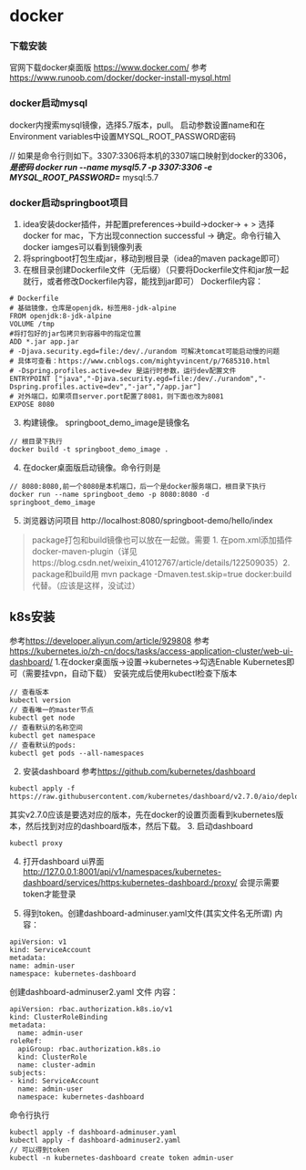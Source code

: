 # docker
### 下载安装
官网下载docker桌面版
https://www.docker.com/
参考<https://www.runoob.com/docker/docker-install-mysql.html>

### docker启动mysql
docker内搜索mysql镜像，选择5.7版本，pull。
启动参数设置name和在Environment variables中设置MYSQL_ROOT_PASSWORD密码

// 如果是命令行则如下。3307:3306将本机的3307端口映射到docker的3306，***是密码
docker run --name mysql5.7 -p 3307:3306 -e MYSQL_ROOT_PASSWORD=*** mysql:5.7

### docker启动springboot项目
1. idea安装docker插件，并配置preferences->build->docker-> + > 选择docker for mac，下方出现connection successful -> 确定。命令行输入 docker iamges可以看到镜像列表
1. 将springboot打包生成jar，移动到根目录（idea的maven package即可）
2. 在根目录创建Dockerfile文件（无后缀）（只要将Dockerfile文件和jar放一起就行，或者修改Dockerfile内容，能找到jar即可）
   Dockerfile内容：
```
# Dockerfile
# 基础镜像，仓库是openjdk，标签用8-jdk-alpine
FROM openjdk:8-jdk-alpine
VOLUME /tmp
#将打包好的jar包拷贝到容器中的指定位置
ADD *.jar app.jar
# -Djava.security.egd=file:/dev/./urandom 可解决tomcat可能启动慢的问题
# 具体可查看：https://www.cnblogs.com/mightyvincent/p/7685310.html
# -Dspring.profiles.active=dev 是运行时参数，运行dev配置文件
ENTRYPOINT ["java","-Djava.security.egd=file:/dev/./urandom","-Dspring.profiles.active=dev","-jar","/app.jar"]
# 对外端口，如果项目server.port配置了8081，则下面也改为8081
EXPOSE 8080
```
3. 构建镜像。 springboot_demo_image是镜像名
```
// 根目录下执行
docker build -t springboot_demo_image .
```
4. 在docker桌面版启动镜像。命令行则是  
```
// 8080:8080,前一个8080是本机端口，后一个是docker服务端口，根目录下执行
docker run --name springboot_demo -p 8080:8080 -d springboot_demo_image
```
5. 浏览器访问项目
http://localhost:8080/springboot-demo/hello/index
   
> package打包和build镜像也可以放在一起做。需要 1. 在pom.xml添加插件<artifactId>docker-maven-plugin</artifactId>（详见https://blog.csdn.net/weixin_41012767/article/details/122509035）2. package和build用 mvn package -Dmaven.test.skip=true docker:build 代替。（应该是这样，没试过）

## k8s安装
参考<https://developer.aliyun.com/article/929808>
参考<https://kubernetes.io/zh-cn/docs/tasks/access-application-cluster/web-ui-dashboard/>
1.在docker桌面版->设置->kubernetes->勾选Enable Kubernetes即可（需要挂vpn，自动下载）
安装完成后使用kubectl检查下版本
```
// 查看版本
kubectl version
// 查看唯一的master节点
kubectl get node
// 查看默认的名称空间
kubectl get namespace
// 查看默认的pods:
kubectl get pods --all-namespaces
```

2. 安装dashboard 
参考<https://github.com/kubernetes/dashboard>
```
kubectl apply -f https://raw.githubusercontent.com/kubernetes/dashboard/v2.7.0/aio/deploy/recommended.yaml
```
其实v2.7.0应该是要选对应的版本，先在docker的设置页面看到kubernetes版本，然后找到对应的dashboard版本，然后下载。
3. 启动dashboard
```
kubectl proxy
```
4. 打开dashboard ui界面
   http://127.0.0.1:8001/api/v1/namespaces/kubernetes-dashboard/services/https:kubernetes-dashboard:/proxy/
   会提示需要token才能登录
   
5. 得到token。创建dashboard-adminuser.yaml文件(其实文件名无所谓)
内容：
```
apiVersion: v1
kind: ServiceAccount
metadata:
name: admin-user
namespace: kubernetes-dashboard
   ```
创建dashboard-adminuser2.yaml 文件
内容：
```
apiVersion: rbac.authorization.k8s.io/v1
kind: ClusterRoleBinding
metadata:
  name: admin-user
roleRef:
  apiGroup: rbac.authorization.k8s.io
  kind: ClusterRole
  name: cluster-admin
subjects:
- kind: ServiceAccount
  name: admin-user
  namespace: kubernetes-dashboard
```
命令行执行
```
kubectl apply -f dashboard-adminuser.yaml
kubectl apply -f dashboard-adminuser2.yaml
// 可以得到token
kubectl -n kubernetes-dashboard create token admin-user
```

